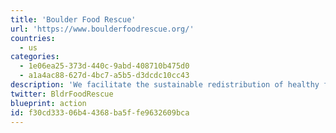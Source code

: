 ```yaml
---
title: 'Boulder Food Rescue'
url: 'https://www.boulderfoodrescue.org/'
countries:
  - us
categories:
  - 1e06ea25-373d-440c-9abd-408710b475d0
  - a1a4ac88-627d-4bc7-a5b5-d3dcdc10cc43
description: 'We facilitate the sustainable redistribution of healthy food that would otherwise be wasted to low-income communities, by bicycle. We work with communities to facilitate their own food redistribution and create decentralized systems to bypass barriers to food access. Our work envisions a world in which everyone has equitable access to healthy food.'
twitter: BldrFoodRescue
blueprint: action
id: f30cd333-06b4-4368-ba5f-fe9632609bca
---
```

